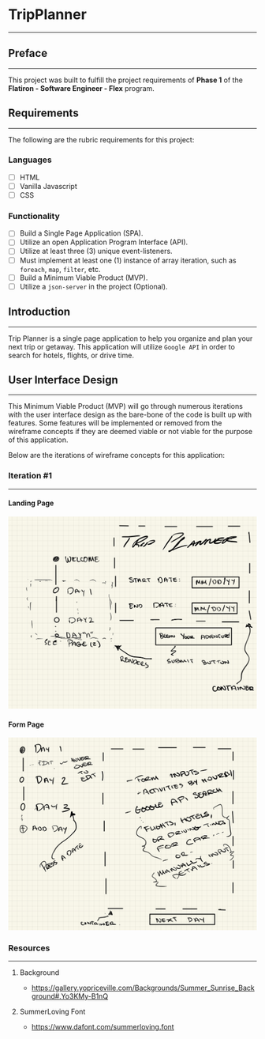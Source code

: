 # TripPlanner

___

## Preface 

---

This project was built to fulfill the project requirements of **Phase 1** of the **Flatiron - Software Engineer - Flex** 
program. 

## Requirements

---

The following are the rubric requirements for this project:

### Languages

- [ ] HTML
- [ ] Vanilla Javascript
- [ ] CSS

### Functionality 

- [ ] Build a Single Page Application (SPA).
- [ ] Utilize an open Application Program Interface (API).
- [ ] Utilize at least three (3) unique event-listeners.
- [ ] Must implement at least one (1) instance of array iteration, such as `foreach`, `map`, `filter`, etc.
- [ ] Build a Minimum Viable Product (MVP).
- [ ] Utilize a `json-server` in the project (Optional).

## Introduction

---

Trip Planner is a single page application to help you organize and plan your next trip or getaway.
This application will utilize `Google API` in order to search for hotels, flights, or drive time.

## User Interface Design

---

This Minimum Viable Product (MVP) will go through numerous iterations with the user interface design as the bare-bone of 
the code is built up with features. Some features will be implemented or removed from the wireframe concepts if they are
deemed viable or not viable for the purpose of this application. 

Below are the iterations of wireframe concepts for this application:

### Iteration #1

---

#### Landing Page
![Landing Page](images/Phase-1-SPA-Wireframe-2.jpg)

#### Form Page
![Form Page](images/Phase-1-SPA-Wireframe-3.jpg)


### Resources

---

1) Background
   - https://gallery.yopriceville.com/Backgrounds/Summer_Sunrise_Background#.Yo3KMy-B1nQ

2) SummerLoving Font
   - https://www.dafont.com/summerloving.font